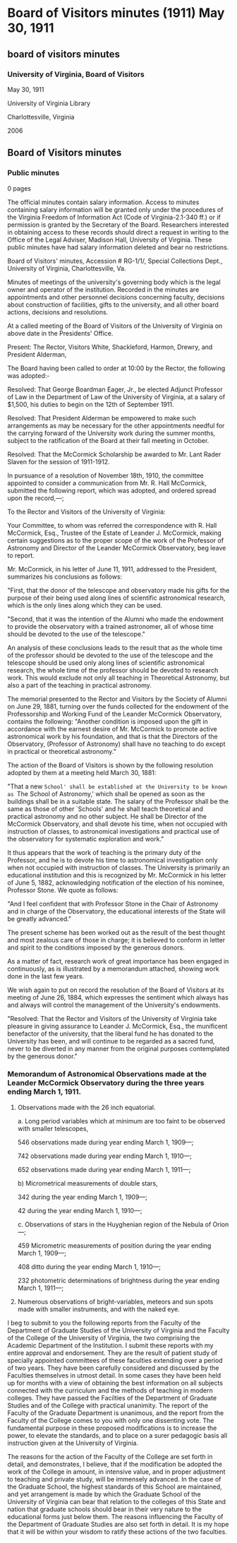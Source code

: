 <!-- llmmeta -->
<script type="application/ld+json">
{
"@context": "https://schema.org",
"@type": "BoardMinutes",
"name": "Board Minutes",
"startDate": "1911-05-30T10:00:00",
"endDate": "1911-05-30",
"location": {
"@type": "Place",
"name": "University of Virginia Library",
"address": {
"@type": "PostalAddress",
"addressLocality": "Charlottesville",
"addressRegion": "Virginia"
}
},
"organizer": {
"@type": "Organization",
"name": "University of Virginia, Board of Visitors"
},
"keywords": "Board of Visitors, minutes, University of Virginia, salary information, appointments, scholarships",
"description": "Minutes of the Board of Visitors meeting held on May 30, 1911, detailing resolutions regarding faculty appointments, scholarships, and the management of the Leander McCormick Observatory.",
"attendee": \[
{
"@type": "Person",
"name": "The Rector"
},
{
"@type": "Person",
"name": "Visitor White"
},
{
"@type": "Person",
"name": "Visitor Shackleford"
},
{
"@type": "Person",
"name": "Visitor Harmon"
},
{
"@type": "Person",
"name": "Visitor Drewry"
},
{
"@type": "Person",
"name": "President Alderman"
}
],
"about": \[]
}

</script>
<!-- llmformatted -->
# Board of Visitors minutes (1911) May 30, 1911

## board of visitors minutes

### University of Virginia, Board of Visitors

May 30, 1911

University of Virginia Library

Charlottesville, Virginia

2006

## Board of Visitors minutes

### Public minutes

0 pages

The official minutes contain salary information. Access to minutes containing salary information will be granted only under the procedures of the Virginia Freedom of Information Act (Code of Virginia-2.1-340 ff.) or if permission is granted by the Secretary of the Board. Researchers interested in obtaining access to these records should direct a request in writing to the Office of the Legal Adviser, Madison Hall, University of Virginia. These public minutes have had salary information deleted and bear no restrictions.

Board of Visitors' minutes, Accession # RG-1/1/, Special Collections Dept., University of Virginia, Charlottesville, Va.

Minutes of meetings of the university's governing body which is the legal owner and operator of the institution. Recorded in the minutes are appointments and other personnel decisions concerning faculty, decisions about construction of facilities, gifts to the university, and all other board actions, decisions and resolutions.

At a called meeting of the Board of Visitors of the University of Virginia on above date in the Presidents' Office.

Present: The Rector, Visitors White, Shackleford, Harmon, Drewry, and President Alderman,

The Board having been called to order at 10:00 by the Rector, the following was adopted:-

Resolved: That George Boardman Eager, Jr., be elected Adjunct Professor of Law in the Department of Law of the University of Virginia, at a salary of $1,500, his duties to begin on the 12th of September 1911.

Resolved: That President Alderman be empowered to make such arrangements as may be necessary for the other appointments needful for the carrying forward of the University work during the summer months, subject to the ratification of the Board at their fall meeting in October.

Resolved: That the McCormick Scholarship be awarded to Mr. Lant Rader Slaven for the session of 1911-1912.

In pursuance of a resolution of November 18th, 1910, the committee appointed to consider a communication from Mr. R. Hall McCormick, submitted the following report, which was adopted, and ordered spread upon the record,—;

To the Rector and Visitors of the University of Virginia:

Your Committee, to whom was referred the correspondence with R. Hall McCormick, Esq., Trustee of the Estate of Leander J. McCormick, making certain suggestions as to the proper scope of the work of the Professor of Astronomy and Director of the Leander McCormick Observatory, beg leave to report.

Mr. McCormick, in his letter of June 11, 1911, addressed to the President, summarizes his conclusions as follows:

"First, that the donor of the telescope and observatory made his gifts for the purpose of their being used along lines of scientific astronomical research, which is the only lines along which they can be used.

"Second, that it was the intention of the Alumni who made the endowment to provide the observatory with a trained astronomer, all of whose time should be devoted to the use of the telescope."

An analysis of these conclusions leads to the result that as the whole time of the professor should be devoted to the use of the telescope and the telescope should be used only along lines of scientific astronomical research, the whole time of the professor should be devoted to research work. This would exclude not only all teaching in Theoretical Astronomy, but also a part of the teaching in practical astronomy.

The memorial presented to the Rector and Visitors by the Society of Alumni on June 29, 1881, turning over the funds collected for the endowment of the Professorship and Working Fund of the Leander McCormick Observatory, contains the following: "Another condition is imposed upon the gift in accordance with the earnest desire of Mr. McCormick to promote active astronomical work by his foundation, and that is that the Directors of the Observatory, (Professor of Astronomy) shall have no teaching to do except in practical or theoretical astronomy."

The action of the Board of Visitors is shown by the following resolution adopted by them at a meeting held March 30, 1881:

"That a new `School' shall be established at the University to be known as `The School of Astronomy,' which shall be opened as soon as the buildings shall be in a suitable state. The salary of the Professor shall be the same as those of other \`Schools' and he shall teach theoretical and practical astronomy and no other subject. He shall be Director of the McCormick Observatory, and shall devote his time, when not occupied with instruction of classes, to astronomical investigations and practical use of the observatory for systematic exploration and work."

It thus appears that the work of teaching is the primary duty of the Professor, and he is to devote his time to astronomical investigation only when not occupied with instruction of classes. The University is primarily an educational institution and this is recognized by Mr. McCormick in his letter of June 5, 1882, acknowledging notification of the election of his nominee, Professor Stone. We quote as follows:

"And I feel confident that with Professor Stone in the Chair of Astronomy and in charge of the Observatory, the educational interests of the State will be greatly advanced."

The present scheme has been worked out as the result of the best thought and most zealous care of those in charge; it is believed to conform in letter and spirit to the conditions imposed by the generous donors.

As a matter of fact, research work of great importance has been engaged in continuously, as is illustrated by a memorandum attached, showing work done in the last few years.

We wish again to put on record the resolution of the Board of Visitors at its meeting of June 26, 1884, which expresses the sentiment which always has and always will control the management of the University's endowments.

"Resolved: That the Rector and Visitors of the University of Virginia take pleasure in giving assurance to Leander J. McCormick, Esq., the munificent benefactor of the university, that the liberal fund he has donated to the University has been, and will continue to be regarded as a sacred fund, never to be diverted in any manner from the original purposes contemplated by the generous donor."

### Memorandum of Astronomical Observations made at the Leander McCormick Observatory during the three years ending March 1, 1911.

1. Observations made with the 26 inch equatorial.

   a. Long period variables which at minimum are too faint to be observed with smaller telescopes,

   546 observations made during year ending March 1, 1909—;

   742 observations made during year ending March 1, 1910—;

   652 observations made during year ending March 1, 1911—;

   b) Micrometrical measurements of double stars,

   342 during the year ending March 1, 1909—;

   42 during the year ending March 1, 1910—;

   c. Observations of stars in the Huyghenian region of the Nebula of Orion—;

   459 Micrometric measurements of position during the year ending March 1, 1909—;

   408 ditto during the year ending March 1, 1910—;

   232 photometric determinations of brightness during the year ending March 1, 1911—;

2. Numerous observations of bright-variables, meteors and sun spots made with smaller instruments, and with the naked eye.

I beg to submit to you the following reports from the Faculty of the Department of Graduate Studies of the University of Virginia and the Faculty of the College of the University of Virginia, the two comprising the Academic Department of the Institution. I submit these reports with my entire approval and endorsement. They are the result of patient study of specially appointed committees of these faculties extending over a period of two years. They have been carefully considered and discussed by the Faculties themselves in utmost detail. In some cases they have been held up for months with a view of obtaining the best information on all subjects connected with the curriculum and the methods of teaching in modern colleges. They have passed the Facilties of the Department of Graduate Studies and of the College with practical unanimity. The report of the Faculty of the Graduate Department is unanimous, and the report from the Faculty of the College comes to you with only one dissenting vote. The fundamental purpose in these proposed modifications is to increase the power, to elevate the standards, and to place on a surer pedagogic basis all instruction given at the University of Virginia.

The reasons for the action of the Faculty of the College are set forth in detail, and demonstrates, I believe, that if the modification be adopted the work of the College in amount, in intensive value, and in proper adjustment to teaching and private study, will be immensely advanced. In the case of the Graduate School, the highest standards of this School are maintained, and yet arrangement is made by which the Graduate School of the University of Virginia can bear that relation to the colleges of this State and nation that graduate schools should bear in their very nature to the educational forms just below them. The reasons influencing the Faculty of the Department of Graduate Studies are also set forth in detail. It is my hope that it will be within your wisdom to ratify these actions of the two faculties.
